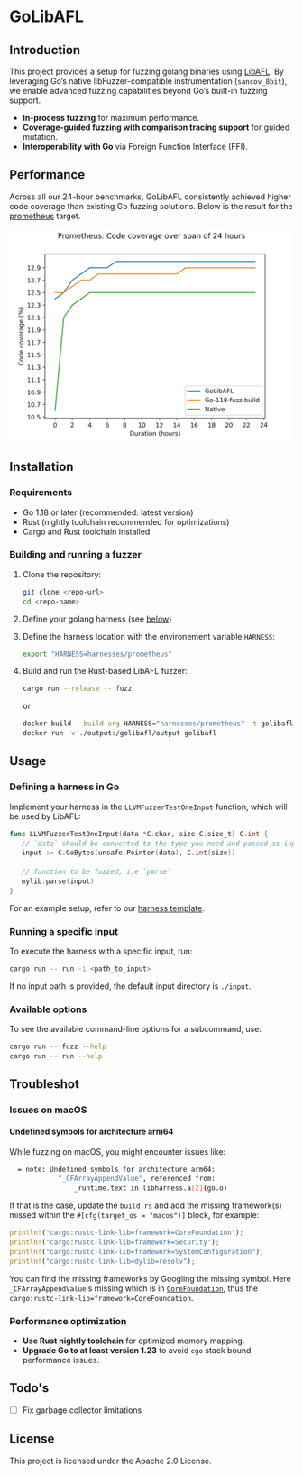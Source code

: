 # GoLibAFL

## Introduction
This project provides a setup for fuzzing golang binaries using [LibAFL](https://github.com/AFLplusplus/LibAFL).
By leveraging Go’s native libFuzzer-compatible instrumentation (`sancov_8bit`), we enable advanced fuzzing capabilities beyond Go’s built-in fuzzing support.

- **In-process fuzzing** for maximum performance.
- **Coverage-guided fuzzing with comparison tracing support** for guided mutation.
- **Interoperability with Go** via Foreign Function Interface (FFI).

## Performance
Across all our 24-hour benchmarks, GoLibAFL consistently achieved higher code coverage than existing Go fuzzing solutions. Below is the result for the [prometheus](./harnesses/prometheus/) target.

<img src="images/performance.png" width="600">

## Installation
### Requirements
- Go 1.18 or later (recommended: latest version)
- Rust (nightly toolchain recommended for optimizations)
- Cargo and Rust toolchain installed

### Building and running a fuzzer
1. Clone the repository:
   ```sh
   git clone <repo-url>
   cd <repo-name>
   ```
2. Define your golang harness (see [below](#defining-a-harness-in-go))
3. Define the harness location with the environement variable `HARNESS`:
    ```sh
    export "HARNESS=harnesses/prometheus"
    ```
4. Build and run the Rust-based LibAFL fuzzer:
   ```sh
   cargo run --release -- fuzz
   ```

   or

   ```sh
   docker build --build-arg HARNESS="harnesses/prometheus" -t golibafl .
   docker run -v ./output:/golibafl/output golibafl
   ```
## Usage
### Defining a harness in Go
Implement your harness in the `LLVMFuzzerTestOneInput` function, which will be used by LibAFL:
```go
func LLVMFuzzerTestOneInput(data *C.char, size C.size_t) C.int {
   // `data` should be converted to the type you need and passed as input
   input := C.GoBytes(unsafe.Pointer(data), C.int(size))

   // function to be fuzzed, i.e `parse`
   mylib.parse(input)
}
```

For an example setup, refer to our [harness template](./harness_template/).

### Running a specific input
To execute the harness with a specific input, run:
```sh
cargo run -- run -i <path_to_input>
```
If no input path is provided, the default input directory is `./input`.

### Available options
To see the available command-line options for a subcommand, use:
```sh
cargo run -- fuzz --help
cargo run -- run --help
```
   
## Troubleshot 
### Issues on macOS
#### Undefined symbols for architecture arm64
While fuzzing on macOS, you might encounter issues like:

```bash
  = note: Undefined symbols for architecture arm64:
            "_CFArrayAppendValue", referenced from:
                _runtime.text in libharness.a[2](go.o) 
```

If that is the case, update the `build.rs` and add the missing framework(s) missed within the `#[cfg(target_os = "macos")]` block, for example:

```rust
println!("cargo:rustc-link-lib=framework=CoreFoundation");
println!("cargo:rustc-link-lib=framework=Security"); 
println!("cargo:rustc-link-lib=framework=SystemConfiguration");
println!("cargo:rustc-link-lib=dylib=resolv");
```

You can find the missing frameworks by Googling the missing symbol. Here `_CFArrayAppendValue`is missing which is in [`CoreFoundation`](https://developer.apple.com/documentation/corefoundation/cfarrayappendvalue(_:_:)?language=objc), thus the `cargo:rustc-link-lib=framework=CoreFoundation`. 


### Performance optimization
- **Use Rust nightly toolchain** for optimized memory mapping.
- **Upgrade Go to at least version 1.23** to avoid `cgo` stack bound performance issues.

## Todo's
- [ ] Fix garbage collector limitations

## License
This project is licensed under the Apache 2.0 License.

